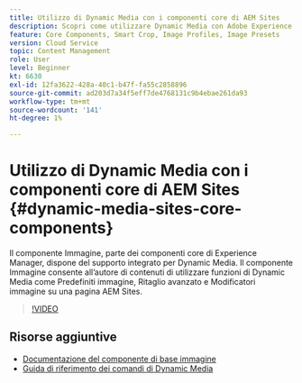 ```yaml
---
title: Utilizzo di Dynamic Media con i componenti core di AEM Sites
description: Scopri come utilizzare Dynamic Media con Adobe Experience Manager Sites. Il componente Immagine, parte dei componenti core di Experience Manager, dispone del supporto integrato per Dynamic Media. Il componente Immagine consente all’autore di contenuti di utilizzare funzioni di Dynamic Media come Predefiniti immagine, Ritaglio avanzato e Modificatori immagine su una pagina AEM Sites.
feature: Core Components, Smart Crop, Image Profiles, Image Presets
version: Cloud Service
topic: Content Management
role: User
level: Beginner
kt: 6630
exl-id: 12fa3622-428a-40c1-b47f-fa55c2858896
source-git-commit: ad203d7a34f5eff7de4768131c9b4ebae261da93
workflow-type: tm+mt
source-wordcount: '141'
ht-degree: 1%

---
```


# Utilizzo di Dynamic Media con i componenti core di AEM Sites {#dynamic-media-sites-core-components}

Il componente Immagine, parte dei componenti core di Experience Manager, dispone del supporto integrato per Dynamic Media. Il componente Immagine consente all’autore di contenuti di utilizzare funzioni di Dynamic Media come Predefiniti immagine, Ritaglio avanzato e Modificatori immagine su una pagina AEM Sites.

>[!VIDEO](https://video.tv.adobe.com/v/329331/?quality=12&learn=on)

## Risorse aggiuntive

* [Documentazione del componente di base immagine](https://experienceleague.adobe.com/docs/experience-manager-core-components/using/components/image.html?lang=en#dynamic-media)
* [Guida di riferimento dei comandi di Dynamic Media](https://experienceleague.adobe.com/docs/dynamic-media-developer-resources/image-serving-api/image-serving-api/http-protocol-reference/command-reference/c-command-reference.html?lang=en#image-serving-api)
